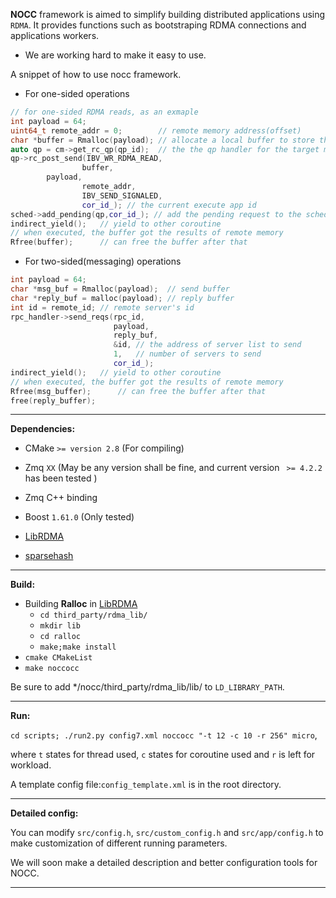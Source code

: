 **NOCC** framework is aimed to simplify building distributed applications using `RDMA`. 
It provides functions such as bootstraping RDMA connections and applications workers. 

- We are working hard to make it easy to use.

A snippet of how to use nocc framework.

- For one-sided operations

```c++
// for one-sided RDMA reads, as an exmaple
int payload = 64; 
uint64_t remote_addr = 0;        // remote memory address(offset)
char *buffer = Rmalloc(payload); // allocate a local buffer to store the result
auto qp = cm->get_rc_qp(qp_id);  // the the qp handler for the target machine
qp->rc_post_send(IBV_WR_RDMA_READ,
                buffer,
		payload,
                remote_addr,
                IBV_SEND_SIGNALED,
                cor_id_); // the current execute app id
sched->add_pending(qp,cor_id_); // add the pending request to the scheduler
indirect_yield();   // yield to other coroutine
// when executed, the buffer got the results of remote memory
Rfree(buffer);      // can free the buffer after that
```

- For two-sided(messaging) operations

```c++
int payload = 64;
char *msg_buf = Rmalloc(payload);  // send buffer
char *reply_buf = malloc(payload); // reply buffer
int id = remote_id; // remote server's id
rpc_handler->send_reqs(rpc_id, 
                       payload,
                       reply_buf,
                       &id, // the address of server list to send
                       1,   // number of servers to send
                       cor_id_);
indirect_yield();   // yield to other coroutine
// when executed, the buffer got the results of remote memory
Rfree(msg_buffer);      // can free the buffer after that
free(reply_buffer);     
```



***

**Dependencies:**

- CMake `>= version 2.8` (For compiling)


- Zmq `XX` (May be any version shall be fine, and current version ` >= 4.2.2` has been tested )
- Zmq C++ binding
- Boost `1.61.0` (Only tested)
- [LibRDMA](http://ipads.se.sjtu.edu.cn:1312/Windybeing/rdma_lib)
- [sparsehash](https://github.com/sparsehash/sparsehash-c11)

***

**Build:**

- Building **Ralloc** in [LibRDMA](http://ipads.se.sjtu.edu.cn:1312/Windybeing/rdma_lib)
  - `cd third_party/rdma_lib/`
  - `mkdir lib`
  - `cd ralloc`
  - `make;make install` 
- `cmake CMakeList`
- `make noccocc`

Be sure to add */nocc/third_party/rdma_lib/lib/ to `LD_LIBRARY_PATH`.

***

**Run:**

`cd scripts; ./run2.py config7.xml noccocc "-t 12 -c 10 -r 256" micro`, 

where `t` states for thread used, `c` states for coroutine used and `r` is left for workload.

A template config file:`config_template.xml` is in the root directory.

***

**Detailed config:**

You can modify `src/config.h`, `src/custom_config.h` and `src/app/config.h` to make customization of different running parameters.

We will soon make a detailed description and better configuration tools for NOCC.

***
